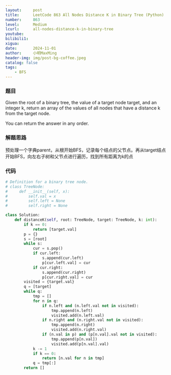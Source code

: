 ```yaml
---
layout:     post
title:      LeetCode 863 All Nodes Distance K in Binary Tree (Python)
number:     863
level:      Medium
lcurl:      all-nodes-distance-k-in-binary-tree
youtube:    
bilibili1:  
xigua:      
date:       2024-11-01
author:     小明MaxMing
header-img: img/post-bg-coffee.jpeg
catalog: false
tags:
    - BFS
---
```


### 题目

Given the root of a binary tree, the value of a target node target, and an integer k, return an array of the values of all nodes that have a distance k from the target node.

You can return the answer in any order.

### 解题思路

预处理一个字典parent，从根开始BFS，记录每个结点的父节点。再从target结点开始BFS，向左右子树和父节点进行遍历，找到所有距离为k的点

### 代码
```python
# Definition for a binary tree node.
# class TreeNode:
#     def __init__(self, x):
#         self.val = x
#         self.left = None
#         self.right = None

class Solution:
    def distanceK(self, root: TreeNode, target: TreeNode, k: int):
        if k == 0:
            return [target.val]
        p = {}
        s = [root]
        while s:
            cur = s.pop()
            if cur.left:
                s.append(cur.left)
                p[cur.left.val] = cur
            if cur.right:
                s.append(cur.right)
                p[cur.right.val] = cur
        visited = {target.val}
        q = [target]
        while q:
            tmp = []
            for n in q:
                if n.left and (n.left.val not in visited):
                    tmp.append(n.left)
                    visited.add(n.left.val)
                if n.right and (n.right.val not in visited):
                    tmp.append(n.right)
                    visited.add(n.right.val)
                if (n.val in p) and (p[n.val].val not in visited):
                    tmp.append(p[n.val])
                    visited.add(p[n.val].val)
            k -= 1
            if k == 0:
                return [n.val for n in tmp]
            q = tmp[:]
        return []
```
